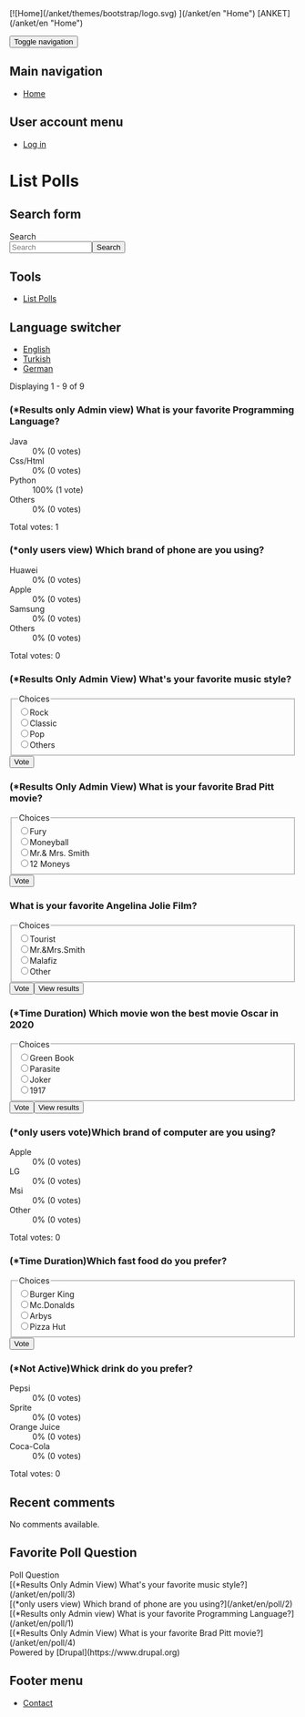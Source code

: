<div class="region region-navigation">[![Home](/anket/themes/bootstrap/logo.svg) ](/anket/en "Home") [ANKET](/anket/en "Home")</div>

<button type="button" class="navbar-toggle" data-toggle="collapse" data-target="#navbar-collapse"><span class="sr-only">Toggle navigation</span><span class="icon-bar"></span><span class="icon-bar"></span><span class="icon-bar"></span></button></div>

<div id="navbar-collapse" class="navbar-collapse collapse">

<div class="region region-navigation-collapsible">

<nav role="navigation" aria-labelledby="block-bootstrap-main-menu-menu" id="block-bootstrap-main-menu">

## Main navigation

*   [Home](/anket/en)

</nav>

<nav role="navigation" aria-labelledby="block-bootstrap-account-menu-menu" id="block-bootstrap-account-menu">

## User account menu

*   [Log in](/anket/en/user/login)

</nav>

</div>

</div>

</header>

<div role="main" class="main-container container js-quickedit-main-content">

<div class="row">

<div class="col-sm-12" role="heading">

<div class="region region-header">

# List Polls

</div>

</div>

<aside class="col-sm-3" role="complementary">

<div class="region region-sidebar-first">

<div class="search-block-form block block-search block-search-form-block" data-drupal-selector="search-block-form" id="block-searchform" role="search">

## Search form

<form action="/anket/en/search/node" method="get" id="search-block-form" accept-charset="UTF-8">

<div class="form-item js-form-item form-type-search js-form-type-search form-item-keys js-form-item-keys form-no-label form-group"><label for="edit-keys" class="control-label sr-only">Search</label>

<div class="input-group"><input title="" data-drupal-selector="edit-keys" class="form-search form-control" placeholder="Search" type="search" id="edit-keys" name="keys" value="" size="15" maxlength="128" data-toggle="tooltip" data-original-title="Enter the terms you wish to search for."><span class="input-group-btn"><button type="submit" value="Search" class="button js-form-submit form-submit btn-primary btn icon-only" name=""><span class="sr-only">Search</span><span class="icon glyphicon glyphicon-search" aria-hidden="true"></span></button></span></div>

</div>

</form>

</div>

<nav role="navigation" aria-labelledby="block-tools-menu" id="block-tools">

## Tools

*   [List Polls](/anket/en/polls)

</nav>

<section class="language-switcher-language-url block block-language block-language-blocklanguage-interface clearfix" id="block-languageswitcher" role="navigation">

## Language switcher

*   [English](/anket/en/polls)
*   [Turkish](/anket/tr/polls)
*   [German](/anket/de/polls)

</section>

</div>

</aside>

<section class="col-sm-6"><a id="main-content"></a>

<div class="region region-content">

<div class="views-element-container form-group">

<div class="view view-poll-list view-id-poll_list view-display-id-page_1 js-view-dom-id-d0fae8ef4cf642cea945ee211bfa5a18726553de4cc3ccd4e84f6b88450f07a3">

<div class="view-header">Displaying 1 - 9 of 9</div>

<div class="view-content">

<div class="views-row">

<div class="poll-view teaser form-group">

<form class="poll-view-form-1 poll-view-form" data-drupal-selector="poll-view-form-1" action="/anket/en/polls" method="post" id="poll-view-form-1" accept-charset="UTF-8">

<div class="poll">


### (*Results only Admin view) What is your favorite Programming Language?

<dl>

<dt class="choice-title not-current-selection">Java</dt>

<dd class="choice-result not-current-selection">

<div class="percent">0% (0 votes)</div>

</dd>

<dt class="choice-title not-current-selection">Css/Html</dt>

<dd class="choice-result not-current-selection">

<div class="percent">0% (0 votes)</div>

</dd>

<dt class="choice-title is-current-selection">Python</dt>

<dd class="choice-result is-current-selection">

<div class="percent">100% (1 vote)</div>

</dd>

<dt class="choice-title not-current-selection">Others</dt>

<dd class="choice-result not-current-selection">

<div class="percent">0% (0 votes)</div>

</dd>

</dl>

<div class="total">Total votes: 1</div>

</div>

<input autocomplete="off" data-drupal-selector="form-5erne2kcvism2i5c8acc7-cxngw1bvk-liqd3el3d5q" type="hidden" name="form_build_id" value="form-5ERNE2kcVIsm2i5c8Acc7_CxNGW1Bvk_liqd3el3D5Q"><input data-drupal-selector="edit-poll-view-form-1" type="hidden" name="form_id" value="poll_view_form_1"></form>

</div>

</div>

<div class="views-row">

<div class="poll-view teaser form-group">

<form class="poll-view-form-2 poll-view-form" data-drupal-selector="poll-view-form-2" action="/anket/en/polls" method="post" id="poll-view-form-2" accept-charset="UTF-8">

<div class="poll">

### (*only users view) Which brand of phone are you using?

<dl>

<dt class="choice-title not-current-selection">Huawei</dt>

<dd class="choice-result not-current-selection">

<div class="percent">0% (0 votes)</div>

</dd>

<dt class="choice-title not-current-selection">Apple</dt>

<dd class="choice-result not-current-selection">

<div class="percent">0% (0 votes)</div>

</dd>

<dt class="choice-title not-current-selection">Samsung</dt>

<dd class="choice-result not-current-selection">

<div class="percent">0% (0 votes)</div>

</dd>

<dt class="choice-title not-current-selection">Others</dt>

<dd class="choice-result not-current-selection">

<div class="percent">0% (0 votes)</div>

</dd>

</dl>

<div class="total">Total votes: 0</div>

</div>

<input autocomplete="off" data-drupal-selector="form-n-veejnv-6u7mvwpks-k-kxxv-8gcst6yiblvbb3-i" type="hidden" name="form_build_id" value="form-N-vEEjnv_6U7MVWPKS-K_kXxV_8gCST6YiBlvbb3_-I"><input data-drupal-selector="edit-poll-view-form-2" type="hidden" name="form_id" value="poll_view_form_2"></form>

</div>

</div>

<div class="views-row">

<div class="poll-view teaser form-group">

<form class="poll-view-form-3 poll-view-form" data-drupal-selector="poll-view-form-3" action="/anket/en/poll/3?destination=/anket/en/polls" method="post" id="poll-view-form-3" accept-charset="UTF-8">

<div class="poll">

<div class="vote-form">

### (*Results Only Admin View) What's your favorite music style?

<fieldset data-drupal-selector="edit-choice" class="fieldgroup form-composite js-form-item form-item js-form-wrapper form-wrapper" id="edit-choice--5--wrapper"><legend><span class="visually-hidden fieldset-legend">Choices</span></legend>

<div class="fieldset-wrapper">

<div id="edit-choice--5">

<div class="form-item js-form-item form-type-radio js-form-type-radio form-item-choice js-form-item-choice radio"><label for="edit-choice-9" class="control-label option"><input data-drupal-selector="edit-choice-9" class="form-radio" type="radio" id="edit-choice-9" name="choice" value="9">Rock</label></div>

<div class="form-item js-form-item form-type-radio js-form-type-radio form-item-choice js-form-item-choice radio"><label for="edit-choice-10" class="control-label option"><input data-drupal-selector="edit-choice-10" class="form-radio" type="radio" id="edit-choice-10" name="choice" value="10">Classic</label></div>

<div class="form-item js-form-item form-type-radio js-form-type-radio form-item-choice js-form-item-choice radio"><label for="edit-choice-11" class="control-label option"><input data-drupal-selector="edit-choice-11" class="form-radio" type="radio" id="edit-choice-11" name="choice" value="11">Pop</label></div>

<div class="form-item js-form-item form-type-radio js-form-type-radio form-item-choice js-form-item-choice radio"><label for="edit-choice-12" class="control-label option"><input data-drupal-selector="edit-choice-12" class="form-radio" type="radio" id="edit-choice-12" name="choice" value="12">Others</label></div>

</div>

</div>

</fieldset>

<div data-drupal-selector="edit-actions" class="form-actions form-group js-form-wrapper form-wrapper" id="edit-actions--8"><button data-drupal-selector="edit-vote" class="button button--primary js-form-submit form-submit btn-primary btn" type="submit" id="edit-vote--5" name="op" value="Vote">Vote</button></div>

</div>

<input autocomplete="off" data-drupal-selector="form-u-qvyypzd7vy7ya5mn47o1zht6ok28pxjvdlqk5dyra" type="hidden" name="form_build_id" value="form-u_qvyyPZD7Vy7ya5mn47O1Zht6oK28pxJvdlQK5DYRA"><input data-drupal-selector="edit-poll-view-form-3" type="hidden" name="form_id" value="poll_view_form_3"></div>

</form>

</div>

</div>

<div class="views-row">

<div class="poll-view teaser form-group">

<form class="poll-view-form-4 poll-view-form" data-drupal-selector="poll-view-form-4" action="/anket/en/poll/4?destination=/anket/en/polls" method="post" id="poll-view-form-4" accept-charset="UTF-8">

<div class="poll">

<div class="vote-form">

### (*Results Only Admin View) What is your favorite Brad Pitt movie?

<fieldset data-drupal-selector="edit-choice" class="fieldgroup form-composite js-form-item form-item js-form-wrapper form-wrapper" id="edit-choice--4--wrapper"><legend><span class="visually-hidden fieldset-legend">Choices</span></legend>

<div class="fieldset-wrapper">

<div id="edit-choice--4">

<div class="form-item js-form-item form-type-radio js-form-type-radio form-item-choice js-form-item-choice radio"><label for="edit-choice-16" class="control-label option"><input data-drupal-selector="edit-choice-16" class="form-radio" type="radio" id="edit-choice-16" name="choice" value="16">Fury</label></div>

<div class="form-item js-form-item form-type-radio js-form-type-radio form-item-choice js-form-item-choice radio"><label for="edit-choice-17" class="control-label option"><input data-drupal-selector="edit-choice-17" class="form-radio" type="radio" id="edit-choice-17" name="choice" value="17">Moneyball</label></div>

<div class="form-item js-form-item form-type-radio js-form-type-radio form-item-choice js-form-item-choice radio"><label for="edit-choice-18" class="control-label option"><input data-drupal-selector="edit-choice-18" class="form-radio" type="radio" id="edit-choice-18" name="choice" value="18">Mr.& Mrs. Smith</label></div>

<div class="form-item js-form-item form-type-radio js-form-type-radio form-item-choice js-form-item-choice radio"><label for="edit-choice-19" class="control-label option"><input data-drupal-selector="edit-choice-19" class="form-radio" type="radio" id="edit-choice-19" name="choice" value="19">12 Moneys</label></div>

</div>

</div>

</fieldset>

<div data-drupal-selector="edit-actions" class="form-actions form-group js-form-wrapper form-wrapper" id="edit-actions--7"><button data-drupal-selector="edit-vote" class="button button--primary js-form-submit form-submit btn-primary btn" type="submit" id="edit-vote--4" name="op" value="Vote">Vote</button></div>

</div>

<input autocomplete="off" data-drupal-selector="form-lnmpz8xhzlihh1itddmzjkn-mun-ztaxavmvapsmyo4" type="hidden" name="form_build_id" value="form-lNMpz8XHZlihh1iTddMZjKn_mun_ZtaXavmvapSmyo4"><input data-drupal-selector="edit-poll-view-form-4" type="hidden" name="form_id" value="poll_view_form_4"></div>

</form>

</div>

</div>

<div class="views-row">

<div class="poll-view teaser form-group">

<form class="poll-view-form-5 poll-view-form" data-drupal-selector="poll-view-form-5" action="/anket/en/poll/5?destination=/anket/en/polls" method="post" id="poll-view-form-5" accept-charset="UTF-8">

<div class="poll">

<div class="vote-form">

### What is your favorite Angelina Jolie Film?

<fieldset data-drupal-selector="edit-choice" class="fieldgroup form-composite js-form-item form-item js-form-wrapper form-wrapper" id="edit-choice--3--wrapper"><legend><span class="visually-hidden fieldset-legend">Choices</span></legend>

<div class="fieldset-wrapper">

<div id="edit-choice--3">

<div class="form-item js-form-item form-type-radio js-form-type-radio form-item-choice js-form-item-choice radio"><label for="edit-choice-20" class="control-label option"><input data-drupal-selector="edit-choice-20" class="form-radio" type="radio" id="edit-choice-20" name="choice" value="20">Tourist</label></div>

<div class="form-item js-form-item form-type-radio js-form-type-radio form-item-choice js-form-item-choice radio"><label for="edit-choice-21" class="control-label option"><input data-drupal-selector="edit-choice-21" class="form-radio" type="radio" id="edit-choice-21" name="choice" value="21">Mr.&Mrs.Smith</label></div>

<div class="form-item js-form-item form-type-radio js-form-type-radio form-item-choice js-form-item-choice radio"><label for="edit-choice-22" class="control-label option"><input data-drupal-selector="edit-choice-22" class="form-radio" type="radio" id="edit-choice-22" name="choice" value="22">Malafiz</label></div>

<div class="form-item js-form-item form-type-radio js-form-type-radio form-item-choice js-form-item-choice radio"><label for="edit-choice-23" class="control-label option"><input data-drupal-selector="edit-choice-23" class="form-radio" type="radio" id="edit-choice-23" name="choice" value="23">Other</label></div>

</div>

</div>

</fieldset>

<div data-drupal-selector="edit-actions" class="form-actions form-group js-form-wrapper form-wrapper" id="edit-actions--6"><button data-drupal-selector="edit-vote" class="button button--primary js-form-submit form-submit btn-primary btn" type="submit" id="edit-vote--3" name="op" value="Vote">Vote</button><button data-drupal-selector="edit-result" class="button button--primary js-form-submit form-submit btn-primary btn" type="submit" id="edit-result--2" name="op" value="View results">View results</button></div>

</div>

<input autocomplete="off" data-drupal-selector="form-othzgjf9iacxovjfcmehofuq1ac0bj0d0atajqdjcs" type="hidden" name="form_build_id" value="form-_otHzgjf9IACxOvjfCmEhOfuq1ac0BJ0D0ATajQDJCs"><input data-drupal-selector="edit-poll-view-form-5" type="hidden" name="form_id" value="poll_view_form_5"></div>

</form>

</div>

</div>

<div class="views-row">

<div class="poll-view teaser form-group">

<form class="poll-view-form-6 poll-view-form" data-drupal-selector="poll-view-form-6" action="/anket/en/poll/6?destination=/anket/en/polls" method="post" id="poll-view-form-6" accept-charset="UTF-8">

<div class="poll">

<div class="vote-form">

### (*Time Duration) Which movie won the best movie Oscar in 2020

<fieldset data-drupal-selector="edit-choice" class="fieldgroup form-composite js-form-item form-item js-form-wrapper form-wrapper" id="edit-choice--2--wrapper"><legend><span class="visually-hidden fieldset-legend">Choices</span></legend>

<div class="fieldset-wrapper">

<div id="edit-choice--2">

<div class="form-item js-form-item form-type-radio js-form-type-radio form-item-choice js-form-item-choice radio"><label for="edit-choice-24" class="control-label option"><input data-drupal-selector="edit-choice-24" class="form-radio" type="radio" id="edit-choice-24" name="choice" value="24">Green Book</label></div>

<div class="form-item js-form-item form-type-radio js-form-type-radio form-item-choice js-form-item-choice radio"><label for="edit-choice-25" class="control-label option"><input data-drupal-selector="edit-choice-25" class="form-radio" type="radio" id="edit-choice-25" name="choice" value="25">Parasite</label></div>

<div class="form-item js-form-item form-type-radio js-form-type-radio form-item-choice js-form-item-choice radio"><label for="edit-choice-26" class="control-label option"><input data-drupal-selector="edit-choice-26" class="form-radio" type="radio" id="edit-choice-26" name="choice" value="26">Joker</label></div>

<div class="form-item js-form-item form-type-radio js-form-type-radio form-item-choice js-form-item-choice radio"><label for="edit-choice-27" class="control-label option"><input data-drupal-selector="edit-choice-27" class="form-radio" type="radio" id="edit-choice-27" name="choice" value="27">1917</label></div>

</div>

</div>

</fieldset>

<div data-drupal-selector="edit-actions" class="form-actions form-group js-form-wrapper form-wrapper" id="edit-actions--5"><button data-drupal-selector="edit-vote" class="button button--primary js-form-submit form-submit btn-primary btn" type="submit" id="edit-vote--2" name="op" value="Vote">Vote</button><button data-drupal-selector="edit-result" class="button button--primary js-form-submit form-submit btn-primary btn" type="submit" id="edit-result" name="op" value="View results">View results</button></div>

</div>

<input autocomplete="off" data-drupal-selector="form-j1ptepa5kzouy1h8ot4x489gg8to95wdqfdmpzohhko" type="hidden" name="form_build_id" value="form-J1pTepa5kZOUy1H8oT4x489GG8tO95wdQFdMPZOhhKo"><input data-drupal-selector="edit-poll-view-form-6" type="hidden" name="form_id" value="poll_view_form_6"></div>

</form>

</div>

</div>

<div class="views-row">

<div class="poll-view teaser form-group">

<form class="poll-view-form-7 poll-view-form" data-drupal-selector="poll-view-form-7" action="/anket/en/polls" method="post" id="poll-view-form-7" accept-charset="UTF-8">

<div class="poll">

### (*only users vote)Which brand of computer are you using?

<dl>

<dt class="choice-title not-current-selection">Apple</dt>

<dd class="choice-result not-current-selection">

<div class="percent">0% (0 votes)</div>

</dd>

<dt class="choice-title not-current-selection">LG</dt>

<dd class="choice-result not-current-selection">

<div class="percent">0% (0 votes)</div>

</dd>

<dt class="choice-title not-current-selection">Msi</dt>

<dd class="choice-result not-current-selection">

<div class="percent">0% (0 votes)</div>

</dd>

<dt class="choice-title not-current-selection">Other</dt>

<dd class="choice-result not-current-selection">

<div class="percent">0% (0 votes)</div>

</dd>

</dl>

<div class="total">Total votes: 0</div>

</div>

<input autocomplete="off" data-drupal-selector="form-t-hpx05nn4uz15jzuegbeot-cmnehv18eo47zgktc2y" type="hidden" name="form_build_id" value="form-T-Hpx05nN4UZ15jzuEgBeot-CMNEHV18eo47ZgkTc2Y"><input data-drupal-selector="edit-poll-view-form-7" type="hidden" name="form_id" value="poll_view_form_7"></form>

</div>

</div>

<div class="views-row">

<div class="poll-view teaser form-group">

<form class="poll-view-form-8 poll-view-form" data-drupal-selector="poll-view-form-8" action="/anket/en/poll/8?destination=/anket/en/polls" method="post" id="poll-view-form-8" accept-charset="UTF-8">

<div class="poll">

<div class="vote-form">

### (*Time Duration)Which fast food do you prefer?

<fieldset data-drupal-selector="edit-choice" class="fieldgroup form-composite js-form-item form-item js-form-wrapper form-wrapper" id="edit-choice--wrapper"><legend><span class="visually-hidden fieldset-legend">Choices</span></legend>

<div class="fieldset-wrapper">

<div id="edit-choice">

<div class="form-item js-form-item form-type-radio js-form-type-radio form-item-choice js-form-item-choice radio"><label for="edit-choice-32" class="control-label option"><input data-drupal-selector="edit-choice-32" class="form-radio" type="radio" id="edit-choice-32" name="choice" value="32">Burger King</label></div>

<div class="form-item js-form-item form-type-radio js-form-type-radio form-item-choice js-form-item-choice radio"><label for="edit-choice-33" class="control-label option"><input data-drupal-selector="edit-choice-33" class="form-radio" type="radio" id="edit-choice-33" name="choice" value="33">Mc.Donalds</label></div>

<div class="form-item js-form-item form-type-radio js-form-type-radio form-item-choice js-form-item-choice radio"><label for="edit-choice-34" class="control-label option"><input data-drupal-selector="edit-choice-34" class="form-radio" type="radio" id="edit-choice-34" name="choice" value="34">Arbys</label></div>

<div class="form-item js-form-item form-type-radio js-form-type-radio form-item-choice js-form-item-choice radio"><label for="edit-choice-35" class="control-label option"><input data-drupal-selector="edit-choice-35" class="form-radio" type="radio" id="edit-choice-35" name="choice" value="35">Pizza Hut</label></div>

</div>

</div>

</fieldset>

<div data-drupal-selector="edit-actions" class="form-actions form-group js-form-wrapper form-wrapper" id="edit-actions--3"><button data-drupal-selector="edit-vote" class="button button--primary js-form-submit form-submit btn-primary btn" type="submit" id="edit-vote" name="op" value="Vote">Vote</button></div>

</div>

<input autocomplete="off" data-drupal-selector="form-vh25jqdwqgjhjrtoz4persqvpma3niaxc0znyn7unyk" type="hidden" name="form_build_id" value="form-VH25jqDWQgjHJRTOz4PerSqvPMA3NiaXc0znyn7UNYk"><input data-drupal-selector="edit-poll-view-form-8" type="hidden" name="form_id" value="poll_view_form_8"></div>

</form>

</div>

</div>

<div class="views-row">

<div class="poll-view teaser form-group">

<form class="poll-view-form-9 poll-view-form" data-drupal-selector="poll-view-form-9" action="/anket/en/polls" method="post" id="poll-view-form-9" accept-charset="UTF-8">

<div class="poll">

### (*Not Active)Whick drink do you prefer?

<dl>

<dt class="choice-title not-current-selection">Pepsi</dt>

<dd class="choice-result not-current-selection">

<div class="percent">0% (0 votes)</div>

</dd>

<dt class="choice-title not-current-selection">Sprite</dt>

<dd class="choice-result not-current-selection">

<div class="percent">0% (0 votes)</div>

</dd>

<dt class="choice-title not-current-selection">Orange Juice</dt>

<dd class="choice-result not-current-selection">

<div class="percent">0% (0 votes)</div>

</dd>

<dt class="choice-title not-current-selection">Coca-Cola</dt>

<dd class="choice-result not-current-selection">

<div class="percent">0% (0 votes)</div>

</dd>

</dl>

<div class="total">Total votes: 0</div>

</div>

<input autocomplete="off" data-drupal-selector="form-dmdyy-pto6715sgvi-4klj9xpisgqydpry5f225-7ji" type="hidden" name="form_build_id" value="form-dMdyy-pto6715SgvI-4KLJ9XpISgqYdPRy5F225-7JI"><input data-drupal-selector="edit-poll-view-form-9" type="hidden" name="form_id" value="poll_view_form_9"></form>

</div>

</div>

</div>

</div>

</div>

</div>

</section>

<aside class="col-sm-3" role="complementary">

<div class="well region region-sidebar-second">

<section class="views-element-container block block-views block-views-blockcomments-recent-block-1 clearfix" id="block-views-block-comments-recent-block-1-2">

## Recent comments

<div class="form-group">

<div class="view view-comments-recent view-id-comments_recent view-display-id-block_1 js-view-dom-id-f4dce5e59cb619172654d6e4a85aa24efb10cf5d5392e3388f70f3e59477ad31">

<div class="view-empty">No comments available.</div>

</div>

</div>

</section>

<section id="block-favoritepollquestion-2" class="block block-block-content block-block-content4897f117-b158-4ff9-9362-7b78110a7408 clearfix">

## Favorite Poll Question

<div class="field field--name-field-poll-question field--type-entity-reference field--label-above">

<div class="field--label">Poll Question</div>

<div class="field--items">

<div class="field--item">[(*Results Only Admin View) What's your favorite music style?](/anket/en/poll/3)</div>

<div class="field--item">[(*only users view) Which brand of phone are you using?](/anket/en/poll/2)</div>

<div class="field--item">[(*Results only Admin view) What is your favorite Programming Language?](/anket/en/poll/1)</div>

<div class="field--item">[(*Results Only Admin View) What is your favorite Brad Pitt movie?](/anket/en/poll/4)</div>

</div>

</div>

</section>

</div>

</aside>

</div>

</div>

<footer class="footer container" role="contentinfo">

<div class="region region-footer"><span>Powered by [Drupal](https://www.drupal.org)</span>

<nav role="navigation" aria-labelledby="block-bootstrap-footer-menu" id="block-bootstrap-footer">

## Footer menu

*   [Contact](/anket/en/contact)

</nav>

</div>

</footer>

</div>

<script type="application/json" data-drupal-selector="drupal-settings-json">{"path":{"baseUrl":"\/anket\/","scriptPath":null,"pathPrefix":"en\/","currentPath":"polls","currentPathIsAdmin":false,"isFront":false,"currentLanguage":"en"},"pluralDelimiter":"\u0003","suppressDeprecationErrors":true,"ajaxPageState":{"libraries":"bootstrap\/popover,bootstrap\/tooltip,core\/drupal.ajax,core\/html5shiv,core\/jquery.form,poll\/drupal.poll-links,system\/base,views\/views.module","theme":"bootstrap","theme_token":null},"ajaxTrustedUrl":{"\/anket\/en\/search\/node":true,"form_action_p_pvdeGsVG5zNF_XLGPTvYSKCf43t8qZYSwcfZl2uzM":true,"\/anket\/en\/poll\/8?destination=\/anket\/en\/polls":true,"\/anket\/en\/poll\/8?ajax_form=1\u0026view_mode=teaser":true,"\/anket\/en\/poll\/6?destination=\/anket\/en\/polls":true,"\/anket\/en\/poll\/6?ajax_form=1\u0026view_mode=teaser":true,"\/anket\/en\/poll\/5?destination=\/anket\/en\/polls":true,"\/anket\/en\/poll\/5?ajax_form=1\u0026view_mode=teaser":true,"\/anket\/en\/poll\/4?destination=\/anket\/en\/polls":true,"\/anket\/en\/poll\/4?ajax_form=1\u0026view_mode=teaser":true,"\/anket\/en\/poll\/3?destination=\/anket\/en\/polls":true,"\/anket\/en\/poll\/3?ajax_form=1\u0026view_mode=teaser":true},"bootstrap":{"forms_has_error_value_toggle":1,"modal_animation":1,"modal_backdrop":"true","modal_focus_input":1,"modal_keyboard":1,"modal_select_text":1,"modal_show":1,"modal_size":"","popover_enabled":1,"popover_animation":1,"popover_auto_close":1,"popover_container":"body","popover_content":"","popover_delay":"0","popover_html":0,"popover_placement":"right","popover_selector":"","popover_title":"","popover_trigger":"click","tooltip_enabled":1,"tooltip_animation":1,"tooltip_container":"body","tooltip_delay":"0","tooltip_html":0,"tooltip_placement":"auto left","tooltip_selector":"","tooltip_trigger":"hover"},"ajax":{"edit-vote":{"callback":"::ajaxReplaceForm","url":"\/anket\/en\/poll\/8?ajax_form=1\u0026view_mode=teaser","event":"mousedown","keypress":true,"prevent":"click","dialogType":"ajax","submit":{"_triggering_element_name":"op","_triggering_element_value":"Vote"}},"edit-result":{"callback":"::ajaxReplaceForm","url":"\/anket\/en\/poll\/6?ajax_form=1\u0026view_mode=teaser","event":"mousedown","keypress":true,"prevent":"click","dialogType":"ajax","submit":{"_triggering_element_name":"op","_triggering_element_value":"View results"}},"edit-vote--2":{"callback":"::ajaxReplaceForm","url":"\/anket\/en\/poll\/6?ajax_form=1\u0026view_mode=teaser","event":"mousedown","keypress":true,"prevent":"click","dialogType":"ajax","submit":{"_triggering_element_name":"op","_triggering_element_value":"Vote"}},"edit-result--2":{"callback":"::ajaxReplaceForm","url":"\/anket\/en\/poll\/5?ajax_form=1\u0026view_mode=teaser","event":"mousedown","keypress":true,"prevent":"click","dialogType":"ajax","submit":{"_triggering_element_name":"op","_triggering_element_value":"View results"}},"edit-vote--3":{"callback":"::ajaxReplaceForm","url":"\/anket\/en\/poll\/5?ajax_form=1\u0026view_mode=teaser","event":"mousedown","keypress":true,"prevent":"click","dialogType":"ajax","submit":{"_triggering_element_name":"op","_triggering_element_value":"Vote"}},"edit-vote--4":{"callback":"::ajaxReplaceForm","url":"\/anket\/en\/poll\/4?ajax_form=1\u0026view_mode=teaser","event":"mousedown","keypress":true,"prevent":"click","dialogType":"ajax","submit":{"_triggering_element_name":"op","_triggering_element_value":"Vote"}},"edit-vote--5":{"callback":"::ajaxReplaceForm","url":"\/anket\/en\/poll\/3?ajax_form=1\u0026view_mode=teaser","event":"mousedown","keypress":true,"prevent":"click","dialogType":"ajax","submit":{"_triggering_element_name":"op","_triggering_element_value":"Vote"}}},"user":{"uid":0,"permissionsHash":"249070fdd1c17fd2da1d1eba166673d54c4b840c76b2343ee921d1d32350c367"}}</script>